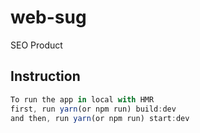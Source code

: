 # web-sug

SEO Product

## Instruction

```javascript
To run the app in local with HMR
first, run yarn(or npm run) build:dev
and then, run yarn(or npm run) start:dev
```
